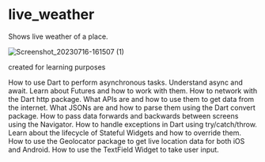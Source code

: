 # live_weather

Shows live weather of a place.

![Screenshot_20230716-161507 (1)](https://github.com/shreyash0257/Live-Weather/assets/98897735/34f30e55-6e8a-4141-9ac6-3a12e940d38a)



created for learning purposes

How to use Dart to perform asynchronous tasks.
Understand async and await.
Learn about Futures and how to work with them.
How to network with the Dart http package.
What APIs are and how to use them to get data from the internet.
What JSONs are and how to parse them using the Dart convert package.
How to pass data forwards and backwards between screens using the Navigator.
How to handle exceptions in Dart using try/catch/throw.
Learn about the lifecycle of Stateful Widgets and how to override them.
How to use the Geolocator package to get live location data for both iOS and Android.
How to use the TextField Widget to take user input.
